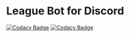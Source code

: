 ﻿# League Bot for Discord

[![Codacy Badge](https://api.codacy.com/project/badge/Grade/1f7ab34501ad453d9ddbf86c03a1bebe)](https://app.codacy.com/app/stigakl/league-bot?utm_source=github.com&utm_medium=referral&utm_content=StigAkl/league-bot&utm_campaign=Badge_Grade_Dashboard)
[![Codacy Badge](https://api.codacy.com/project/badge/Grade/1f7ab34501ad453d9ddbf86c03a1bebe)](https://app.codacy.com/app/stigakl/league-bot?utm_source=github.com&utm_medium=referral&utm_content=StigAkl/league-bot&utm_campaign=Badge_Grade_Dashboard)

